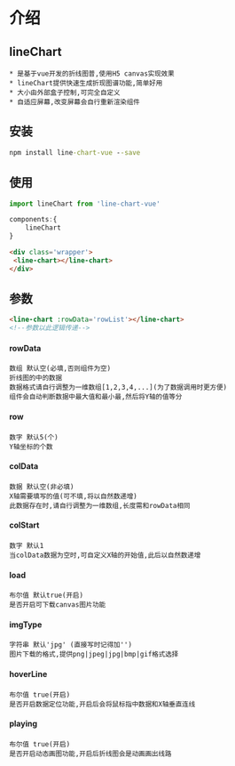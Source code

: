 # 介绍
## lineChart
	* 是基于vue开发的折线图普,使用H5 canvas实现效果
	* lineChart提供快速生成折现图谱功能,简单好用
	* 大小由外部盒子控制,可完全自定义
	* 自适应屏幕,改变屏幕会自行重新渲染组件

## 安装

```cmd
npm install line-chart-vue --save
```

## 使用
```javascript
import lineChart from 'line-chart-vue'

components:{
	lineChart
}
```
	
```html
<div class='wrapper'>
 <line-chart></line-chart>
</div>
```

## 参数

```html
<line-chart :rowData='rowList'></line-chart>
<!--参数以此逻辑传递-->
```

#### rowData 
	数组 默认空(必填,否则组件为空)
	折线图的中的数据 
	数据格式请自行调整为一维数组[1,2,3,4,...](为了数据调用时更方便)
	组件会自动判断数据中最大值和最小最,然后将Y轴的值等分
#### row 
	数字 默认5(个)
	Y轴坐标的个数
#### colData 
	数据 默认空(非必填)
	X轴需要填写的值(可不填,将以自然数递增)
	此数据存在时,请自行调整为一维数组,长度需和rowData相同
#### colStart 
	数字 默认1
	当colData数据为空时,可自定义X轴的开始值,此后以自然数递增
#### load
	布尔值 默认true(开启)
	是否开启可下载canvas图片功能
#### imgType
	字符串 默认'jpg' (直接写时记得加'')
	图片下载的格式,提供png|jpeg|jpg|bmp|gif格式选择
#### hoverLine
	布尔值 true(开启)
	是否开启数据定位功能,开启后会将鼠标指中数据和X轴垂直连线
#### playing
	布尔值 true(开启)
	是否开启动态画图功能,开启后折线图会是动画画出线路
